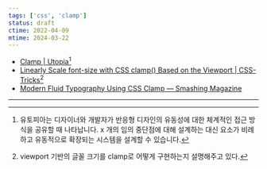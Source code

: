 ```yaml
---
tags: ['css', 'clamp']
status: draft
ctime: 2022-04-09
mtime: 2024-03-22
---
```


- [Clamp | Utopia](https://utopia.fyi/blog/clamp/)[^1]
- [Linearly Scale font-size with CSS clamp() Based on the Viewport | CSS-Tricks](https://css-tricks.com/linearly-scale-font-size-with-css-clamp-based-on-the-viewport/)[^2]
- [Modern Fluid Typography Using CSS Clamp — Smashing Magazine](https://www.smashingmagazine.com/2022/01/modern-fluid-typography-css-clamp/)

---

[^1]: 유토피아는 디자이너와 개발자가 반응형 디자인의 유동성에 대한 체계적인 접근 방식을 공유할 때 나타납니다. x 개의 임의 중단점에 대해 설계하는 대신 요소가 비례하고 유동적으로 확장되는 시스템을 설계할 수 있습니다.
[^2]: viewport 기반의 글꼴 크기를 clamp로 어떻게 구현하는지 설명해주고 있다.
